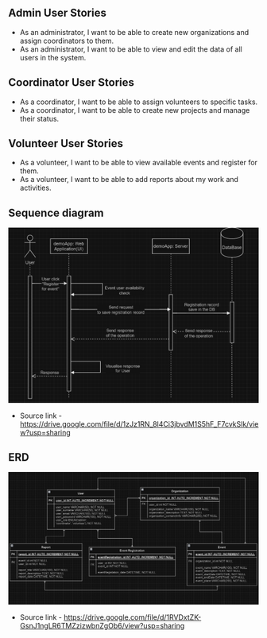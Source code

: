 ## Admin User Stories

- As an administrator, I want to be able to create new organizations and assign coordinators to them.
- As an administrator, I want to be able to view and edit the data of all users in the system.

## Coordinator User Stories

- As a coordinator, I want to be able to assign volunteers to specific tasks.
- As a coordinator, I want to be able to create new projects and manage their status.

## Volunteer User Stories

- As a volunteer, I want to be able to view available events and register for them.
- As a volunteer, I want to be able to add reports about my work and activities.

## Sequence diagram
![Sequence diagram](https://github.com/consueloramono/demo/raw/master/coursework%20src/sequence%20diagram.png)
- Source link - https://drive.google.com/file/d/1zJz1RN_8l4Ci3jbvdM1S5hF_F7cvkSlk/view?usp=sharing

## ERD
![Sequence diagram](https://github.com/consueloramono/demo/raw/master/coursework%20src/ER%20diagram.png)
- Source link - https://drive.google.com/file/d/1RVDxtZK-GsnJ1ngLR6TMZzizwbnZgOb6/view?usp=sharing